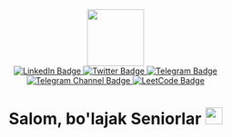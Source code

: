 <div id="header" align="center">
  <img src="https://media.giphy.com/media/M9gbBd9nbDrOTu1Mqx/giphy.gif" width="100"/>
</div>


<div id="badges" align="center">
  <a href="https://www.linkedin.com/in/baxtiyor-pardaboyev-381a0b304">
    <img src="https://img.shields.io/badge/LinkedIn-blue?style=for-the-badge&logo=linkedin&logoColor=white" alt="LinkedIn Badge"/>
  </a>
  <a href="https://twitter.com/Baxtiyor0098">
    <img src="https://img.shields.io/badge/Twitter-blue?style=for-the-badge&logo=twitter&logoColor=white" alt="Twitter Badge"/>
  </a>
  <a href="https://t.me/PardaboyevBaxtiyor">
    <img src="https://img.shields.io/badge/Telegram-blue?style=for-the-badge&logo=telegram&logoColor=white" alt="Telegram Badge"/>
  </a>
  <a href="https://t.me/DataScienceWizard">
    <img src="https://img.shields.io/badge/Telegram%20Channel-blue?style=for-the-badge&logo=telegram&logoColor=white" alt="Telegram Channel Badge"/>
  </a>
  <a href="https://leetcode.com/u/kelajak/">
    <img src="https://img.shields.io/badge/LeetCode-orange?style=for-the-badge&logo=leetcode&logoColor=white" alt="LeetCode Badge"/>
  </a>
</div>


<div id="badges" align="center">
  <img src="https://komarev.com/ghpvc/?username=sigmaBAXTI&style=flat-square&color=blue" alt=""/>

  <h1>
  Salom, bo'lajak Seniorlar
  <img src="https://media.giphy.com/media/hvRJCLFzcasrR4ia7z/giphy.gif" width="30px"/>
  </h1>
</div>


